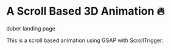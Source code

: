 # A Scroll Based 3D Animation 🔥
duber landing page

This is a scroll based animation using GSAP with ScrollTrigger.
